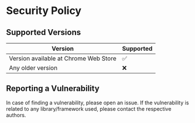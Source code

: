 # Security Policy

## Supported Versions

| Version                               | Supported          |
| ------------------------------------- | ------------------ |
| Version available at Chrome Web Store | :white_check_mark: |
| Any older version                     | :x:                |

## Reporting a Vulnerability

In case of finding a vulnerability, please open an issue. If the vulnerability is related to any library/framework used, please contact the respective authors.
